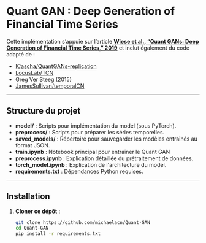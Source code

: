 # Quant GAN : Deep Generation of Financial Time Series

Cette implémentation s’appuie sur l’article **[Wiese et al., “Quant GANs: Deep Generation of Financial Time Series,” 2019](https://arxiv.org/abs/1907.06673)** et inclut également du code adapté de :  
- [ICascha/QuantGANs-replication](https://github.com/ICascha/QuantGANs-replication)  
- [LocusLab/TCN](https://github.com/locuslab/TCN)  
- Greg Ver Steeg (2015)
- [JamesSullivan/temporalCN](https://github.com/JamesSullivan/temporalCN/tree/main)

---

## Structure du projet


- **model/** : Scripts pour implémentation du model (sous PyTorch).  
- **preprocess/** : Scripts pour préparer les séries temporelles.  
- **saved_models/** : Répertoire pour sauvegarder les modèles entraînés au format JSON.  
- **train.ipynb** : Notebook principal pour entraîner le Quant GAN
- **preprocess.ipynb** : Explication détaillée du prétraitement de données.  
- **torch_model.ipynb** : Explication de l'architecture du model.  
- **requirements.txt** : Dépendances Python requises.

---

## Installation

1. **Cloner ce dépôt** :  
   ```bash
   git clone https://github.com/michaelacn/Quant-GAN
   cd Quant-GAN
   pip install -r requirements.txt
   ```
